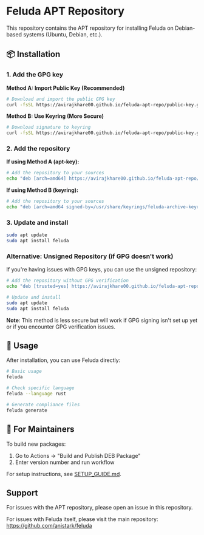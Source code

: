 # Feluda APT Repository

This repository contains the APT repository for installing Feluda on Debian-based systems (Ubuntu, Debian, etc.).

## 📦 Installation

### 1. Add the GPG key

**Method A: Import Public Key (Recommended)**
```bash
# Download and import the public GPG key
curl -fsSL https://avirajkhare00.github.io/feluda-apt-repo/public-key.gpg | sudo apt-key add -
```

**Method B: Use Keyring (More Secure)**
```bash
# Download signature to keyring
curl -fsSL https://avirajkhare00.github.io/feluda-apt-repo/public-key.gpg | sudo gpg --dearmor -o /usr/share/keyrings/feluda-archive-keyring.gpg
```

### 2. Add the repository

**If using Method A (apt-key):**
```bash
# Add the repository to your sources
echo "deb [arch=amd64] https://avirajkhare00.github.io/feluda-apt-repo/ bionic main" | sudo tee /etc/apt/sources.list.d/feluda.list
```

**If using Method B (keyring):**
```bash
# Add the repository to your sources
echo "deb [arch=amd64 signed-by=/usr/share/keyrings/feluda-archive-keyring.gpg] https://avirajkhare00.github.io/feluda-apt-repo/ bionic main" | sudo tee /etc/apt/sources.list.d/feluda.list
```

### 3. Update and install

```bash
sudo apt update
sudo apt install feluda
```

### Alternative: Unsigned Repository (if GPG doesn't work)

If you're having issues with GPG keys, you can use the unsigned repository:

```bash
# Add the repository without GPG verification
echo "deb [trusted=yes] https://avirajkhare00.github.io/feluda-apt-repo/ bionic main" | sudo tee /etc/apt/sources.list.d/feluda.list

# Update and install
sudo apt update
sudo apt install feluda
```

**Note**: This method is less secure but will work if GPG signing isn't set up yet or if you encounter GPG verification issues.

## 🚀 Usage

After installation, you can use Feluda directly:

```bash
# Basic usage
feluda

# Check specific language
feluda --language rust

# Generate compliance files
feluda generate
```

## 🔧 For Maintainers

To build new packages:
1. Go to Actions → "Build and Publish DEB Package"
2. Enter version number and run workflow

For setup instructions, see [SETUP_GUIDE.md](SETUP_GUIDE.md).

## Support

For issues with the APT repository, please open an issue in this repository.

For issues with Feluda itself, please visit the main repository: https://github.com/anistark/feluda
